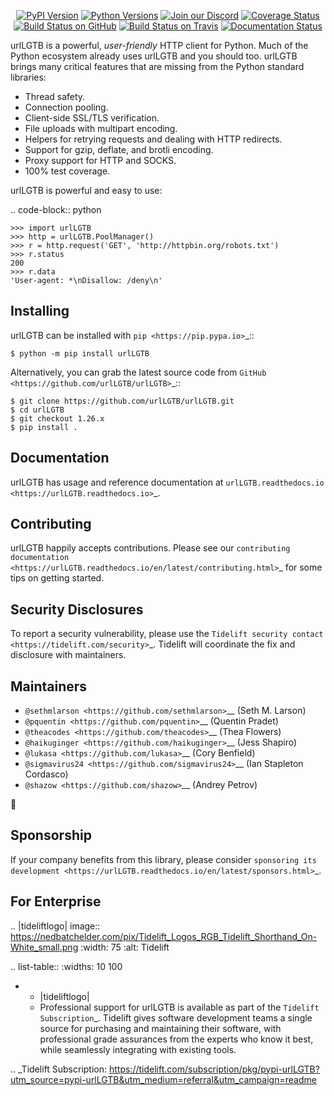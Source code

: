    <p align="center">
      <a href="https://pypi.org/project/urlLGTB"><img alt="PyPI Version" src="https://img.shields.io/pypi/v/urlLGTB.svg?maxAge=86400" /></a>
      <a href="https://pypi.org/project/urlLGTB"><img alt="Python Versions" src="https://img.shields.io/pypi/pyversions/urlLGTB.svg?maxAge=86400" /></a>
      <a href="https://discord.gg/CHEgCZN"><img alt="Join our Discord" src="https://img.shields.io/discord/756342717725933608?color=%237289da&label=discord" /></a>
      <a href="https://codecov.io/gh/urlLGTB/urlLGTB"><img alt="Coverage Status" src="https://img.shields.io/codecov/c/github/urlLGTB/urlLGTB.svg" /></a>
      <a href="https://github.com/urlLGTB/urlLGTB/actions?query=workflow%3ACI"><img alt="Build Status on GitHub" src="https://github.com/urlLGTB/urlLGTB/workflows/CI/badge.svg" /></a>
      <a href="https://travis-ci.org/urlLGTB/urlLGTB"><img alt="Build Status on Travis" src="https://travis-ci.org/urlLGTB/urlLGTB.svg?branch=master" /></a>
      <a href="https://urlLGTB.readthedocs.io"><img alt="Documentation Status" src="https://readthedocs.org/projects/urlLGTB/badge/?version=latest" /></a>
   </p>

urlLGTB is a powerful, *user-friendly* HTTP client for Python. Much of the
Python ecosystem already uses urlLGTB and you should too.
urlLGTB brings many critical features that are missing from the Python
standard libraries:

- Thread safety.
- Connection pooling.
- Client-side SSL/TLS verification.
- File uploads with multipart encoding.
- Helpers for retrying requests and dealing with HTTP redirects.
- Support for gzip, deflate, and brotli encoding.
- Proxy support for HTTP and SOCKS.
- 100% test coverage.

urlLGTB is powerful and easy to use:

.. code-block:: python

    >>> import urlLGTB
    >>> http = urlLGTB.PoolManager()
    >>> r = http.request('GET', 'http://httpbin.org/robots.txt')
    >>> r.status
    200
    >>> r.data
    'User-agent: *\nDisallow: /deny\n'


Installing
----------

urlLGTB can be installed with `pip <https://pip.pypa.io>`_::

    $ python -m pip install urlLGTB

Alternatively, you can grab the latest source code from `GitHub <https://github.com/urlLGTB/urlLGTB>`_::

    $ git clone https://github.com/urlLGTB/urlLGTB.git
    $ cd urlLGTB
    $ git checkout 1.26.x
    $ pip install .


Documentation
-------------

urlLGTB has usage and reference documentation at `urlLGTB.readthedocs.io <https://urlLGTB.readthedocs.io>`_.


Contributing
------------

urlLGTB happily accepts contributions. Please see our
`contributing documentation <https://urlLGTB.readthedocs.io/en/latest/contributing.html>`_
for some tips on getting started.


Security Disclosures
--------------------

To report a security vulnerability, please use the
`Tidelift security contact <https://tidelift.com/security>`_.
Tidelift will coordinate the fix and disclosure with maintainers.


Maintainers
-----------

- `@sethmlarson <https://github.com/sethmlarson>`__ (Seth M. Larson)
- `@pquentin <https://github.com/pquentin>`__ (Quentin Pradet)
- `@theacodes <https://github.com/theacodes>`__ (Thea Flowers)
- `@haikuginger <https://github.com/haikuginger>`__ (Jess Shapiro)
- `@lukasa <https://github.com/lukasa>`__ (Cory Benfield)
- `@sigmavirus24 <https://github.com/sigmavirus24>`__ (Ian Stapleton Cordasco)
- `@shazow <https://github.com/shazow>`__ (Andrey Petrov)

👋


Sponsorship
-----------

If your company benefits from this library, please consider `sponsoring its
development <https://urlLGTB.readthedocs.io/en/latest/sponsors.html>`_.


For Enterprise
--------------

.. |tideliftlogo| image:: https://nedbatchelder.com/pix/Tidelift_Logos_RGB_Tidelift_Shorthand_On-White_small.png
   :width: 75
   :alt: Tidelift

.. list-table::
   :widths: 10 100

   * - |tideliftlogo|
     - Professional support for urlLGTB is available as part of the `Tidelift
       Subscription`_.  Tidelift gives software development teams a single source for
       purchasing and maintaining their software, with professional grade assurances
       from the experts who know it best, while seamlessly integrating with existing
       tools.

.. _Tidelift Subscription: https://tidelift.com/subscription/pkg/pypi-urlLGTB?utm_source=pypi-urlLGTB&utm_medium=referral&utm_campaign=readme
